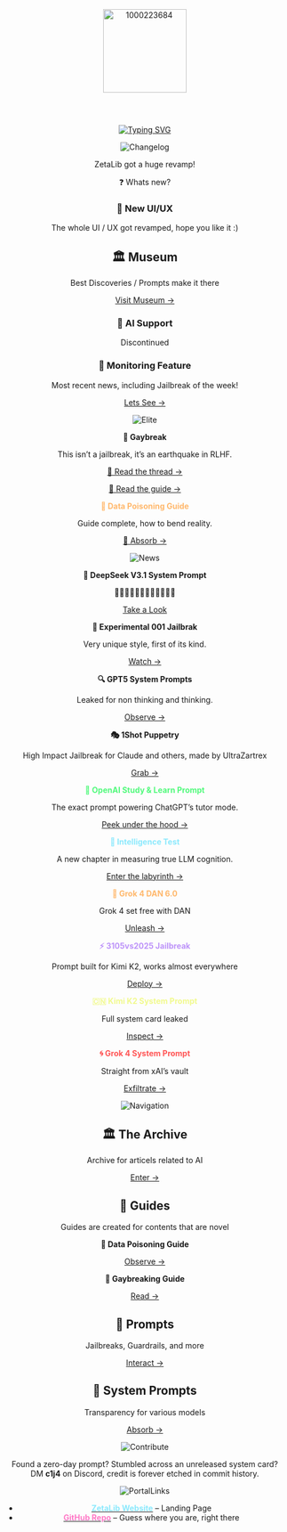 <div align="center">
<img width="150" height="150" alt="1000223684" src="https://github.com/user-attachments/assets/1260147d-ea77-4bb5-976d-575c776ee884" />


<div align="center">
 
 <h1>
    <span style="font-size:0">ZetaLib</span>
  </h1>

[![Typing SVG](https://readme-typing-svg.herokuapp.com?font=Bitcount&size=25&duration=4000&pause=800&color=FFFFFF&background=000000&center=true&vCenter=true&width=435&lines=The+only+AI+Library+you+need;%3F%3A+Two+Worlds+one+Surprise;%E2%9C%A6+AI+Archive+%26+Library+%E2%9C%A6)](https://git.io/typing-svg)

![Changelog](https://capsule-render.vercel.app/api?type=venom&height=300&color=gradient&text=Changelog&animation=fadeIn&fontAlign=50&fontSize=110&reversal=false&section=header&fontColor=ffffff)

ZetaLib got a huge revamp!

❓️ Whats new?

### 🎨 New UI/UX

The whole UI / UX got revamped, hope you like it :)

## 🏛 Museum

Best Discoveries / Prompts make it there

[Visit Museum →](https://github.com/Exocija/ZetaLib/blob/main/Museum/)

### 💬 AI Support

Discontinued

### 🔎 Monitoring Feature

Most recent news, including Jailbreak of the week!

[Lets See →](https://github.com/Exocija/ZetaLib/tree/main/Monitoring)

![Elite](https://capsule-render.vercel.app/api?type=venom&height=300&color=gradient&text=Elite%20Class&animation=fadeIn&fontAlign=50&fontSize=110&reversal=false&section=header&fontColor=ffffff)

**🌈 Gaybreak**

This isn’t a jailbreak, it’s an earthquake in RLHF.

  [🧵 Read the thread →](https://x.com/Exocija/status/1950693636632461355?s=19)

  [📄 Read the guide →](https://github.com/Exocija/ZetaLib/blob/main/The%20Gay%20Jailbreak/The%20Gay%20Jailbreak.md)

**<span style="color:#ffb86c">🧪 Data Poisoning Guide</span>**

Guide complete, how to bend reality.

[👀 Absorb →](https://github.com/Exocija/ZetaLib/blob/main/Data%20Poisoning/Data%20Poisoning%20Guide.md)

![News](https://capsule-render.vercel.app/api?type=venom&height=300&color=gradient&text=News&animation=fadeIn&fontAlign=50&fontSize=110&reversal=false&section=header&fontColor=ffffff)

**🐳 DeepSeek V3.1 System Prompt**

🐳🐳🐳🐳🐳🐳🐳🐳🐳🐳🐳🐳

[Take a Look](https://github.com/Exocija/ZetaLib/blob/main/System%20Prompts/DeepSeek/V3.1.md)

**🧬 Experimental 001 Jailbrak**

Very unique style, first of its kind.

[Watch →](https://github.com/Exocija/ZetaLib/tree/main/Prompts/Jailbreaks/Experimental%20001)

**🔍 GPT5 System Prompts**

Leaked for non thinking and thinking.

[Observe →](https://github.com/Exocija/ZetaLib/tree/main/System%20Prompts/OpenAI)

**🎭 1Shot Puppetry**

High Impact Jailbreak for Claude and others, made by UltraZartrex

[Grab →](https://github.com/Exocija/ZetaLib/tree/main/Prompts/Jailbreaks/1Shot%20Puppetry)

**<span style="color:#50fa7b">📖 OpenAI Study & Learn Prompt</span>** 

The exact prompt powering ChatGPT’s tutor mode. 

[Peek under the hood →](https://github.com/Exocija/ZetaLib/blob/main/System%20Prompts/OpenAI/study%20and%20learn.md)
  
**<span style="color:#8be9fd">🧠 Intelligence Test</span>**

A new chapter in measuring true LLM cognition. 

[Enter the labyrinth →](https://github.com/Exocija/ZetaLib/blob/main/Prompts/Intelligence%20Test/)

**<span style="color:#ffb86c">🐉 Grok 4 DAN 6.0</span>**

Grok 4 set free with DAN

[Unleash →](https://github.com/Exocija/ZetaLib/tree/main/Prompts/Jailbreaks/DAN%206.0%20Grok)

**<span style="color:#bd93f9">⚡️ 3105vs2025 Jailbreak</span>**

Prompt built for Kimi K2, works almost everywhere

[Deploy →](https://github.com/Exocija/ZetaLib/tree/main/Prompts/Jailbreaks/3105vs2025)

**<span style="color:#f1fa8c">🇨🇳 Kimi K2 System Prompt</span>**

Full system card leaked

[Inspect →](https://github.com/Exocija/ZetaLib/tree/main/System%20Prompts/Moonshot%20AI)

**<span style="color:#ff5555">🌀 Grok 4 System Prompt</span>**

Straight from xAI’s vault

[Exfiltrate →](https://github.com/Exocija/ZetaLib/blob/main/System%20Prompts/xAI/grok4.md)

![Navigation](https://capsule-render.vercel.app/api?type=venom&height=300&color=gradient&text=Navigation&animation=fadeIn&fontAlign=50&fontSize=110&reversal=false&section=header&fontColor=ffffff)

## 🏛 The Archive
Archive for articels related to AI

[Enter →](https://github.com/Exocija/ZetaLib/tree/main/Archive)

## 📘 Guides
Guides are created for contents that are novel

**🧪 Data Poisoning Guide**

[Observe →](https://github.com/Exocija/ZetaLib/tree/main/Data%20Poisoning)

**🌈 Gaybreaking Guide**

[Read →](https://github.com/Exocija/ZetaLib/tree/main/The%20Gay%20Jaibreak)

## 🐉 Prompts 
Jailbreaks, Guardrails, and more

[Interact →](https://github.com/Exocija/ZetaLib/tree/main/Prompts)

## 💎 System Prompts
Transparency for various models

[Absorb →](https://github.com/Exocija/ZetaLib/tree/main/System%20Prompts)

![Contribute](https://capsule-render.vercel.app/api?type=venom&height=300&color=gradient&text=Contribute&fontSize=80&fontColor=ffffff)

Found a zero-day prompt? Stumbled across an unreleased system card?  
DM **c1j4** on Discord, credit is forever etched in commit history.

![PortalLinks](https://capsule-render.vercel.app/api?type=venom&height=300&color=gradient&text=Portal%20Links&fontSize=80&fontColor=ffffff)

- **[<span style="color:#8be9fd">ZetaLib Website</span>](https://zetalib.neocities.org)** – Landing Page
- **[<span style="color:#ff79c6">GitHub Repo</span>](https://github.com/Exocija/ZetaLib)** – Guess where you are, right there
